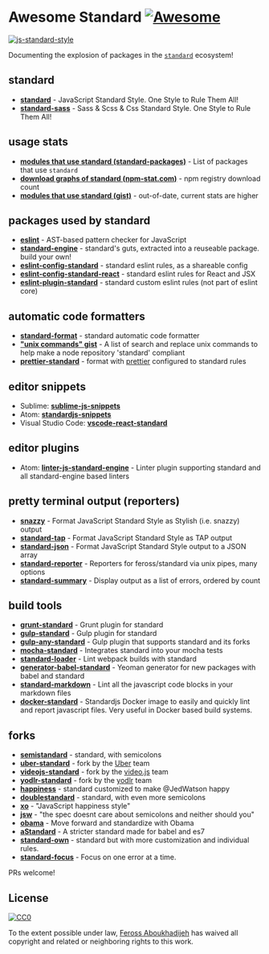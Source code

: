 # Awesome Standard [![Awesome](https://cdn.rawgit.com/sindresorhus/awesome/d7305f38d29fed78fa85652e3a63e154dd8e8829/media/badge.svg)](https://github.com/sindresorhus/awesome)

[![js-standard-style](https://cdn.rawgit.com/feross/standard/master/badge.svg)](https://github.com/feross/standard)

Documenting the explosion of packages in the [`standard`](https://github.com/feross/standard) ecosystem!

## standard

- **[standard](https://www.npmjs.com/package/standard)** - JavaScript Standard Style. One Style to Rule Them All!
- **[standard-sass](https://www.npmjs.com/package/standard-sass)** - Sass & Scss & Css Standard Style. One Style to Rule Them All!

## usage stats

- **[modules that use standard (standard-packages)](https://github.com/feross/standard-packages/blob/master/all.json)** - List of packages that use `standard`
- **[download graphs of standard (npm-stat.com)](http://npm-stat.com/charts.html?package=standard&author=&from=&to=)** - npm registry download count
- **[modules that use standard (gist)](https://gist.github.com/feross/e0882df2fe673d6ce064)** - out-of-date, current stats are higher

## packages used by standard

- **[eslint](https://www.npmjs.com/package/eslint)** - AST-based pattern checker for JavaScript
- **[standard-engine](https://www.npmjs.com/package/standard-engine)** - standard's guts, extracted into a reuseable package. build your own!
- **[eslint-config-standard](https://www.npmjs.com/package/eslint-config-standard)** - standard eslint rules, as a shareable config
- **[eslint-config-standard-react](https://www.npmjs.com/package/eslint-config-standard-react)** - standard eslint rules for React and JSX
- **[eslint-plugin-standard](https://www.npmjs.com/package/eslint-plugin-standard)** - standard custom eslint rules (not part of eslint core)

## automatic code formatters

- **[standard-format](https://www.npmjs.com/package/standard-format)** - standard automatic code formatter
- **["unix commands" gist](https://gist.github.com/watson/453fc63cace521fcdadc)** - A list of search and replace unix commands to help make a node repository 'standard' compliant
- **[prettier-standard](https://www.npmjs.com/package/prettier-standard)** - format with [prettier](https://github.com/prettier/prettier) configured to standard rules

## editor snippets
 - Sublime: **[sublime-js-snippets](https://github.com/jprichardson/sublime-js-snippets)**
 - Atom: **[standardjs-snippets](https://atom.io/packages/standardjs-snippets)**
 - Visual Studio Code: **[vscode-react-standard](https://github.com/TimonVS/vscode-react-standard)**

## editor plugins
 - Atom: **[linter-js-standard-engine](https://atom.io/packages/linter-js-standard-engine)** - Linter plugin supporting standard and all standard-engine based linters

## pretty terminal output (reporters)

- **[snazzy](https://www.npmjs.com/package/snazzy)** - Format JavaScript Standard Style as Stylish (i.e. snazzy) output
- **[standard-tap](https://www.npmjs.com/package/standard-tap)** - Format JavaScript Standard Style as TAP output
- **[standard-json](https://www.npmjs.com/package/standard-json)** - Format JavaScript Standard Style output to a JSON array
- **[standard-reporter](https://www.npmjs.com/package/standard-reporter)** - Reporters for feross/standard via unix pipes, many options
- **[standard-summary](https://www.npmjs.com/package/standard-summary)** - Display output as a list of errors, ordered by count

## build tools

- **[grunt-standard](https://www.npmjs.com/package/grunt-standard)** - Grunt plugin for standard
- **[gulp-standard](https://www.npmjs.com/package/gulp-standard)** - Gulp plugin for standard
- **[gulp-any-standard](https://www.npmjs.com/package/gulp-any-standard)** - Gulp plugin that supports standard and its forks
- **[mocha-standard](https://www.npmjs.com/package/mocha-standard)** - Integrates standard into your mocha tests
- **[standard-loader](https://www.npmjs.com/package/standard-loader)** - Lint webpack builds with standard
- **[generator-babel-standard](https://www.npmjs.com/package/generator-babel-standard)** - Yeoman generator for new packages with babel and standard
- **[standard-markdown](https://www.npmjs.com/package/standard-markdown)** - Lint all the javascript code blocks in your markdown files
- **[docker-standard](https://hub.docker.com/r/geniousphp/standard-js/)** - Standardjs Docker image to easily and quickly lint and report javascript files. Very useful in Docker based build systems.

## forks

- **[semistandard](https://www.npmjs.com/package/semistandard)** - standard, with semicolons
- **[uber-standard](https://www.npmjs.com/package/uber-standard)** - fork by the [Uber](https://www.uber.com/) team
- **[videojs-standard](https://www.npmjs.com/package/videojs-standard)** - fork by the [video.js](https://github.com/videojs/video.js) team
- **[yodlr-standard](https://www.npmjs.com/package/yodlr-standard)** - fork by the [yodlr](https://getyodlr.com/home) team
- **[happiness](https://www.npmjs.com/package/happiness)** - standard customized to make @JedWatson happy
- **[doublestandard](https://www.npmjs.com/package/doublestandard)** - standard, with even more semicolons
- **[xo](https://www.npmjs.com/package/xo)** - "JavaScript happiness style"
- **[jsw](https://www.npmjs.com/package/jsw)** - "the spec doesnt care about semicolons and neither should you"
- **[obama](https://www.npmjs.com/package/obama)** - Move forward and standardize with Obama
- **[aStandard](https://npmjs.com/package/a-standard)** - A stricter standard made for babel and es7
- **[standard-own](https://npmjs.com/package/standard-own)** - standard but with more customization and individual rules.
- **[standard-focus](https://www.npmjs.com/package/standard-focus)** - Focus on one error at a time.

PRs welcome!

## License

[![CC0](http://i.creativecommons.org/p/zero/1.0/88x31.png)](http://creativecommons.org/publicdomain/zero/1.0/)

To the extent possible under law, [Feross Aboukhadijeh](http://feross.org) has waived all copyright and related or neighboring rights to this work.
